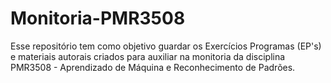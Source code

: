 # Monitoria-PMR3508
Esse repositório tem como objetivo guardar os Exercícios Programas (EP's) e materiais autorais criados para auxiliar na monitoria da disciplina PMR3508 - Aprendizado de Máquina e Reconhecimento de Padrões.
